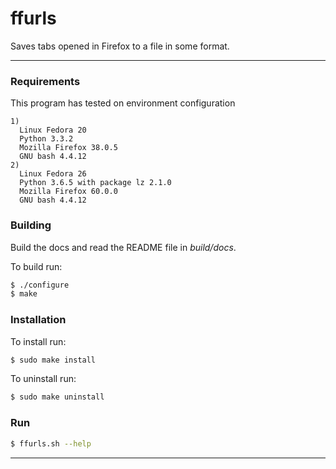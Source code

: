 
# ffurls

Saves tabs opened in Firefox to a file in some format.

---

### Requirements


This program has tested on environment configuration
```
1)
  Linux Fedora 20
  Python 3.3.2
  Mozilla Firefox 38.0.5
  GNU bash 4.4.12
2)
  Linux Fedora 26
  Python 3.6.5 with package lz 2.1.0
  Mozilla Firefox 60.0.0
  GNU bash 4.4.12
```

### Building

Build the docs and read the README file in _build/docs_.

To build run:

```sh
$ ./configure
$ make
```

### Installation

To install run:

```sh
$ sudo make install
```

To uninstall run:

```sh
$ sudo make uninstall
```

### Run

```sh
$ ffurls.sh --help
```

---
